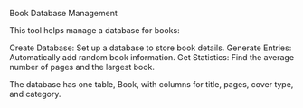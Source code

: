 Book Database Management

This tool helps manage a database for books:

Create Database: Set up a database to store book details.
Generate Entries: Automatically add random book information.
Get Statistics: Find the average number of pages and the largest book.


The database has one table, Book, with columns for title, pages, cover type, and category.